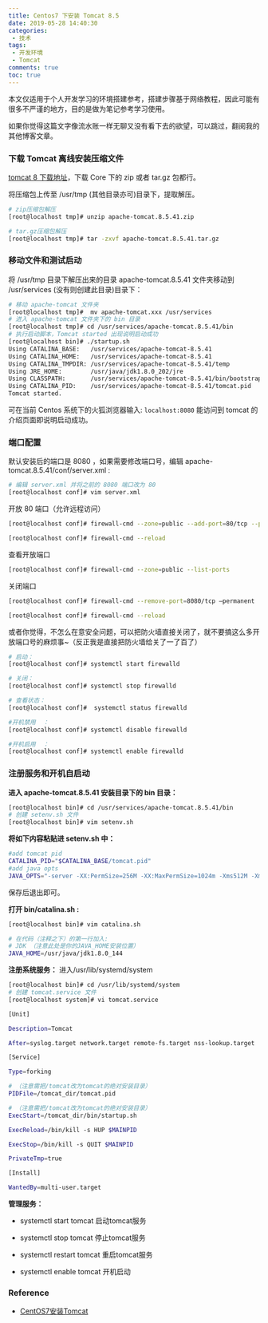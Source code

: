 ```yaml
---
title: Centos7 下安装 Tomcat 8.5
date: 2019-05-28 14:40:30
categories:
 - 技术
tags:
 - 开发环境
 - Tomcat
comments: true
toc: true
---
```


本文仅适用于个人开发学习的环境搭建参考，搭建步骤基于网络教程，因此可能有很多不严谨的地方，目的是做为笔记参考学习使用。

如果你觉得这篇文字像流水账一样无聊又没有看下去的欲望，可以跳过，翻阅我的其他博客文章。

###  下载 Tomcat 离线安装压缩文件

[tomcat 8 下载地址](https://tomcat.apache.org/download-80.cgi)，下载 Core 下的 zip 或者 tar.gz 包都行。


将压缩包上传至 /usr/tmp (其他目录亦可)目录下，提取解压。
```sh
# zip压缩包解压
[root@localhost tmp]# unzip apache-tomcat.8.5.41.zip 

# tar.gz压缩包解压
[root@localhost tmp]# tar -zxvf apache-tomcat.8.5.41.tar.gz 

```

<!--more-->

### 移动文件和测试启动
将 /usr/tmp 目录下解压出来的目录 apache-tomcat.8.5.41 文件夹移动到 /usr/services (没有则创建此目录)目录下：

```sh
# 移动 apache-tomcat 文件夹
[root@localhost tmp]#  mv apache-tomcat.xxx /usr/services
# 进入 apache-tomcat 文件夹下的 bin 目录
[root@localhost tmp]# cd /usr/services/apache-tomcat.8.5.41/bin
# 执行启动脚本，Tomcat started 出现说明启动成功
[root@localhost bin]# ./startup.sh
Using CATALINA_BASE:   /usr/services/apache-tomcat-8.5.41
Using CATALINA_HOME:   /usr/services/apache-tomcat-8.5.41
Using CATALINA_TMPDIR: /usr/services/apache-tomcat-8.5.41/temp
Using JRE_HOME:        /usr/java/jdk1.8.0_202/jre
Using CLASSPATH:       /usr/services/apache-tomcat-8.5.41/bin/bootstrap.jar:/usr/services/apache-tomcat-8.5.41/bin/tomcat-juli.jar
Using CATALINA_PID:    /usr/services/apache-tomcat-8.5.41/tomcat.pid
Tomcat started.

```

可在当前 Centos 系统下的火狐浏览器输入: `localhost:8080`
能访问到 tomcat 的介绍页面即说明启动成功。

### 端口配置

默认安装后的端口是 8080 ，如果需要修改端口号，编辑 apache-tomcat.8.5.41/conf/server.xml :
```sh
# 编辑 server.xml 并将之前的 8080 端口改为 80 
[root@localhost conf]# vim server.xml
```

开放 80 端口（允许远程访问）
```sh
[root@localhost conf]# firewall-cmd --zone=public --add-port=80/tcp --permanent

[root@localhost conf]# firewall-cmd --reload
```

查看开放端口
```sh
[root@localhost conf]# firewall-cmd --zone=public --list-ports
```

关闭端口
```sh
[root@localhost conf]# firewall-cmd --remove-port=8080/tcp –permanent

[root@localhost conf]# firewall-cmd --reload
```

或者你觉得，不怎么在意安全问题，可以把防火墙直接关闭了，就不要搞这么多开放端口号的麻烦事~（反正我是直接把防火墙给关了一了百了）
```sh
# 启动： 
[root@localhost conf]# systemctl start firewalld

# 关闭： 
[root@localhost conf]# systemctl stop firewalld

# 查看状态： 
[root@localhost conf]#  systemctl status firewalld

#开机禁用  ： 
[root@localhost conf]# systemctl disable firewalld

#开机启用  ： 
[root@localhost conf]# systemctl enable firewalld
```

### 注册服务和开机自启动

 **进入 apache-tomcat.8.5.41 安装目录下的 bin 目录：**
```sh
[root@localhost bin]# cd /usr/services/apache-tomcat.8.5.41/bin
# 创建 setenv.sh 文件
[root@localhost bin]# vim setenv.sh
```

**将如下内容粘贴进 setenv.sh 中：**
```sh
#add tomcat pid
CATALINA_PID="$CATALINA_BASE/tomcat.pid"
#add java opts
JAVA_OPTS="-server -XX:PermSize=256M -XX:MaxPermSize=1024m -Xms512M -Xmx1024M -XX:MaxNewSize=256m"
```
保存后退出即可。

**打开 bin/catalina.sh :**
```sh
[root@localhost bin]# vim catalina.sh 

# 在代码（注释之下）的第一行加入:
# JDK （注意此处是你的JAVA_HOME安装位置）
JAVA_HOME=/usr/java/jdk1.8.0_144  
```

**注册系统服务：**
进入/usr/lib/systemd/system
```sh
[root@localhost bin]# cd /usr/lib/systemd/system
# 创建 tomcat.service 文件
[root@localhost system]# vi tomcat.service
```

```sh
[Unit]

Description=Tomcat

After=syslog.target network.target remote-fs.target nss-lookup.target

[Service]

Type=forking

# （注意需把/tomcat改为tomcat的绝对安装目录）
PIDFile=/tomcat_dir/tomcat.pid    

# （注意需把/tomcat改为tomcat的绝对安装目录）
ExecStart=/tomcat_dir/bin/startup.sh

ExecReload=/bin/kill -s HUP $MAINPID

ExecStop=/bin/kill -s QUIT $MAINPID

PrivateTmp=true

[Install]

WantedBy=multi-user.target
```


**管理服务：**

- systemctl start tomcat   启动tomcat服务

- systemctl stop tomcat   停止tomcat服务

- systemctl restart tomcat  重启tomcat服务

- systemctl enable tomcat  开机启动

### Reference

- [CentOS7安装Tomcat](https://www.cnblogs.com/yangxiansen/p/7860003.html)


